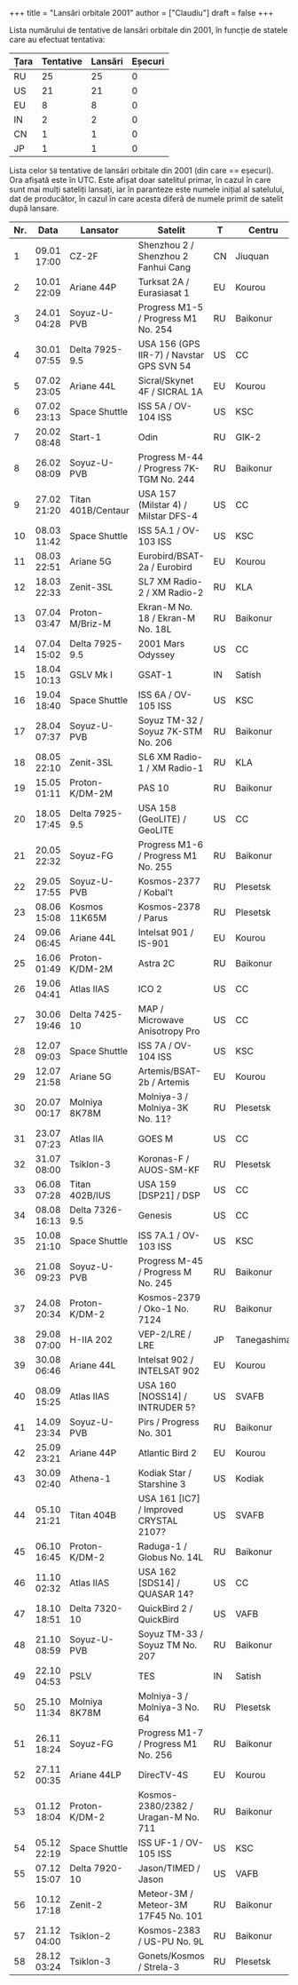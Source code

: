 +++
title = "Lansări orbitale 2001"
author = ["Claudiu"]
draft = false
+++

Lista numărului de tentative de lansări orbitale din 2001, în funcție de statele care au efectuat tentativa:

| Țara | Tentative | Lansări | Eșecuri |
|------|-----------|---------|---------|
| RU   | 25        | 25      | 0       |
| US   | 21        | 21      | 0       |
| EU   | 8         | 8       | 0       |
| IN   | 2         | 2       | 0       |
| CN   | 1         | 1       | 0       |
| JP   | 1         | 1       | 0       |

Lista celor `58` tentative de lansări orbitale din 2001 (din care == eșecuri). Ora afișată este în UTC. Este afișat doar satelitul primar, în cazul în care sunt mai mulți sateliți lansați, iar în paranteze este numele inițial al satelului, dat de producător, în cazul în care acesta diferă de numele primit de satelit după lansare.

| Nr. | Data        | Lansator           | Satelit                                     | T  | Centru      | Rampă   | R. |
|-----|-------------|--------------------|---------------------------------------------|----|-------------|---------|----|
| 1   | 09.01 17:00 | CZ-2F              | Shenzhou 2 / Shenzhou 2 Fanhui Cang         | CN | Jiuquan     | Pad 921 | S  |
| 2   | 10.01 22:09 | Ariane 44P         | Turksat 2A / Eurasiasat 1                   | EU | Kourou      | ELA2    | S  |
| 3   | 24.01 04:28 | Soyuz-U-PVB        | Progress M1-5 / Progress M1 No. 254         | RU | Baikonur    | LC1     | S  |
| 4   | 30.01 07:55 | Delta 7925-9.5     | USA 156 (GPS IIR-7) / Navstar GPS SVN 54    | US | CC          | SLC17A  | S  |
| 5   | 07.02 23:05 | Ariane 44L         | Sicral/Skynet 4F / SICRAL 1A                | EU | Kourou      | ELA2    | S  |
| 6   | 07.02 23:13 | Space Shuttle      | ISS 5A / OV-104 ISS                         | US | KSC         | LC39A   | S  |
| 7   | 20.02 08:48 | Start-1            | Odin                                        | RU | GIK-2       | LC5     | S  |
| 8   | 26.02 08:09 | Soyuz-U-PVB        | Progress M-44 / Progress 7K-TGM No. 244     | RU | Baikonur    | LC1     | S  |
| 9   | 27.02 21:20 | Titan 401B/Centaur | USA 157 (Milstar 4) / Milstar DFS-4         | US | CC          | SLC40   | S  |
| 10  | 08.03 11:42 | Space Shuttle      | ISS 5A.1 / OV-103 ISS                       | US | KSC         | LC39B   | S  |
| 11  | 08.03 22:51 | Ariane 5G          | Eurobird/BSAT-2a / Eurobird                 | EU | Kourou      | ELA3    | S  |
| 12  | 18.03 22:33 | Zenit-3SL          | SL7 XM Radio-2 / XM Radio-2                 | RU | KLA         | -       | S  |
| 13  | 07.04 03:47 | Proton-M/Briz-M    | Ekran-M No. 18 / Ekran-M No. 18L            | RU | Baikonur    | LC81/24 | S  |
| 14  | 07.04 15:02 | Delta 7925-9.5     | 2001 Mars Odyssey                           | US | CC          | SLC17A  | S  |
| 15  | 18.04 10:13 | GSLV Mk I          | GSAT-1                                      | IN | Satish      | FLP     | S  |
| 16  | 19.04 18:40 | Space Shuttle      | ISS 6A / OV-105 ISS                         | US | KSC         | LC39A   | S  |
| 17  | 28.04 07:37 | Soyuz-U-PVB        | Soyuz TM-32 / Soyuz 7K-STM No. 206          | RU | Baikonur    | LC1     | S  |
| 18  | 08.05 22:10 | Zenit-3SL          | SL6 XM Radio-1 / XM Radio-1                 | RU | KLA         | -       | S  |
| 19  | 15.05 01:11 | Proton-K/DM-2M     | PAS 10                                      | RU | Baikonur    | LC81/23 | S  |
| 20  | 18.05 17:45 | Delta 7925-9.5     | USA 158 (GeoLITE) / GeoLITE                 | US | CC          | SLC17B  | S  |
| 21  | 20.05 22:32 | Soyuz-FG           | Progress M1-6 / Progress M1 No. 255         | RU | Baikonur    | LC1     | S  |
| 22  | 29.05 17:55 | Soyuz-U-PVB        | Kosmos-2377 / Kobal't                       | RU | Plesetsk    | LC43/4  | S  |
| 23  | 08.06 15:08 | Kosmos 11K65M      | Kosmos-2378 / Parus                         | RU | Plesetsk    | LC132/1 | S  |
| 24  | 09.06 06:45 | Ariane 44L         | Intelsat 901 / IS-901                       | EU | Kourou      | ELA2    | S  |
| 25  | 16.06 01:49 | Proton-K/DM-2M     | Astra 2C                                    | RU | Baikonur    | LC81/23 | S  |
| 26  | 19.06 04:41 | Atlas IIAS         | ICO 2                                       | US | CC          | SLC36B  | S  |
| 27  | 30.06 19:46 | Delta 7425-10      | MAP / Microwave Anisotropy Pro              | US | CC          | SLC17B  | S  |
| 28  | 12.07 09:03 | Space Shuttle      | ISS 7A / OV-104 ISS                         | US | KSC         | LC39B   | S  |
| 29  | 12.07 21:58 | Ariane 5G          | Artemis/BSAT-2b / Artemis                   | EU | Kourou      | ELA3    | S  |
| 30  | 20.07 00:17 | Molniya 8K78M      | Molniya-3 / Molniya-3K No. 11?              | RU | Plesetsk    | LC43/4  | S  |
| 31  | 23.07 07:23 | Atlas IIA          | GOES M                                      | US | CC          | SLC36A  | S  |
| 32  | 31.07 08:00 | Tsiklon-3          | Koronas-F / AUOS-SM-KF                      | RU | Plesetsk    | LC32/2  | S  |
| 33  | 06.08 07:28 | Titan 402B/IUS     | USA 159      [DSP21] / DSP                  | US | CC          | SLC40   | S  |
| 34  | 08.08 16:13 | Delta 7326-9.5     | Genesis                                     | US | CC          | SLC17A  | S  |
| 35  | 10.08 21:10 | Space Shuttle      | ISS 7A.1 / OV-103 ISS                       | US | KSC         | LC39A   | S  |
| 36  | 21.08 09:23 | Soyuz-U-PVB        | Progress M-45 / Progress M No. 245          | RU | Baikonur    | LC1     | S  |
| 37  | 24.08 20:34 | Proton-K/DM-2      | Kosmos-2379 / Oko-1 No. 7124                | RU | Baikonur    | LC81/24 | S  |
| 38  | 29.08 07:00 | H-IIA 202          | VEP-2/LRE / LRE                             | JP | Tanegashima | Y       | S  |
| 39  | 30.08 06:46 | Ariane 44L         | Intelsat 902 / INTELSAT 902                 | EU | Kourou      | ELA2    | S  |
| 40  | 08.09 15:25 | Atlas IIAS         | USA 160     [NOSS14] / INTRUDER 5?          | US | SVAFB       | SLC3E   | S  |
| 41  | 14.09 23:34 | Soyuz-U-PVB        | Pirs / Progress No. 301                     | RU | Baikonur    | LC1     | S  |
| 42  | 25.09 23:21 | Ariane 44P         | Atlantic Bird 2                             | EU | Kourou      | ELA2    | S  |
| 43  | 30.09 02:40 | Athena-1           | Kodiak Star / Starshine 3                   | US | Kodiak      | LP1     | S  |
| 44  | 05.10 21:21 | Titan 404B         | USA 161      [IC7] / Improved CRYSTAL 2107? | US | SVAFB       | SLC4E   | S  |
| 45  | 06.10 16:45 | Proton-K/DM-2      | Raduga-1 / Globus No. 14L                   | RU | Baikonur    | LC81/24 | S  |
| 46  | 11.10 02:32 | Atlas IIAS         | USA 162      [SDS14] / QUASAR 14?           | US | CC          | SLC36B  | S  |
| 47  | 18.10 18:51 | Delta 7320-10      | QuickBird 2 / QuickBird                     | US | VAFB        | SLC2W   | S  |
| 48  | 21.10 08:59 | Soyuz-U-PVB        | Soyuz TM-33 / Soyuz TM No. 207              | RU | Baikonur    | LC1     | S  |
| 49  | 22.10 04:53 | PSLV               | TES                                         | IN | Satish      | FLP     | S  |
| 50  | 25.10 11:34 | Molniya 8K78M      | Molniya-3 / Molniya-3 No. 64                | RU | Plesetsk    | LC43/3  | S  |
| 51  | 26.11 18:24 | Soyuz-FG           | Progress M1-7 / Progress M1 No. 256         | RU | Baikonur    | LC1     | S  |
| 52  | 27.11 00:35 | Ariane 44LP        | DirecTV-4S                                  | EU | Kourou      | ELA2    | S  |
| 53  | 01.12 18:04 | Proton-K/DM-2      | Kosmos-2380/2382 / Uragan-M No. 711         | RU | Baikonur    | LC81/24 | S  |
| 54  | 05.12 22:19 | Space Shuttle      | ISS UF-1 / OV-105 ISS                       | US | KSC         | LC39B   | S  |
| 55  | 07.12 15:07 | Delta 7920-10      | Jason/TIMED / Jason                         | US | VAFB        | SLC2W   | S  |
| 56  | 10.12 17:18 | Zenit-2            | Meteor-3M / Meteor-3M 17F45 No. 101         | RU | Baikonur    | LC45/1  | S  |
| 57  | 21.12 04:00 | Tsiklon-2          | Kosmos-2383 / US-PU No. 9L                  | RU | Baikonur    | LC90/20 | S  |
| 58  | 28.12 03:24 | Tsiklon-3          | Gonets/Kosmos / Strela-3                    | RU | Plesetsk    | LC32/1  | S  |